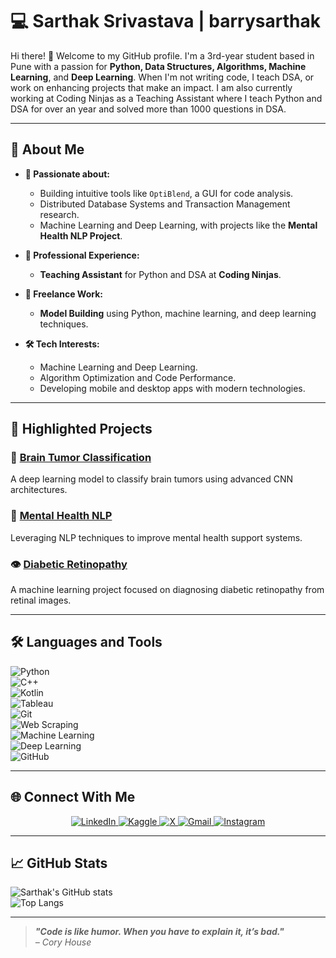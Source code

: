 # 💻 Sarthak Srivastava | **barrysarthak**  

Hi there! 👋 Welcome to my GitHub profile. I'm a 3rd-year student based in Pune with a passion for **Python, Data Structures, Algorithms, Machine Learning**, and **Deep Learning**. When I'm not writing code, I teach DSA, or work on enhancing projects that make an impact. I am also currently working at Coding Ninjas as a Teaching Assistant where I teach Python and DSA for over an year and solved more than 1000 questions in DSA.

---

## 🚀 **About Me**  

- **🌟 Passionate about:**  
  - Building intuitive tools like `OptiBlend`, a GUI for code analysis.  
  - Distributed Database Systems and Transaction Management research.  
  - Machine Learning and Deep Learning, with projects like the **Mental Health NLP Project**.  

- **💼 Professional Experience:**  
  - **Teaching Assistant** for Python and DSA at **Coding Ninjas**.  

- **💼 Freelance Work:**  
  - **Model Building** using Python, machine learning, and deep learning techniques.  

- **🛠️ Tech Interests:**  
  - Machine Learning and Deep Learning.  
  - Algorithm Optimization and Code Performance.  
  - Developing mobile and desktop apps with modern technologies.  

---

## 📂 **Highlighted Projects**  

### 🧠 [Brain Tumor Classification](https://github.com/barrysarthak/Brain-Tumor-Classification)  
A deep learning model to classify brain tumors using advanced CNN architectures.

### 🤖 [Mental Health NLP](https://github.com/barrysarthak/Mental-Health-nlp-project)  
Leveraging NLP techniques to improve mental health support systems.  

### 👁️ [Diabetic Retinopathy](https://github.com/barrysarthak/Diabetic-Retinopathy)  
A machine learning project focused on diagnosing diabetic retinopathy from retinal images.  

---

## 🛠️ **Languages and Tools**  

![Python](https://img.shields.io/badge/Python-3776AB?style=for-the-badge&logo=python&logoColor=white)  
![C++](https://img.shields.io/badge/C++-00599C?style=for-the-badge&logo=cplusplus&logoColor=white)  
![Kotlin](https://img.shields.io/badge/Kotlin-0095D5?style=for-the-badge&logo=kotlin&logoColor=white)  
![Tableau](https://img.shields.io/badge/Tableau-E97627?style=for-the-badge&logo=tableau&logoColor=white)  
![Git](https://img.shields.io/badge/Git-F05032?style=for-the-badge&logo=git&logoColor=white)  
![Web Scraping](https://img.shields.io/badge/Web%20Scraping-4285F4?style=for-the-badge&logo=web&logoColor=white)  
![Machine Learning](https://img.shields.io/badge/Machine%20Learning-FFC107?style=for-the-badge&logo=scikit-learn&logoColor=white)  
![Deep Learning](https://img.shields.io/badge/Deep%20Learning-FF6F00?style=for-the-badge&logo=tensorflow&logoColor=white)  
![GitHub](https://img.shields.io/badge/GitHub-181717?style=for-the-badge&logo=github&logoColor=white)  


---


## 🌐 **Connect With Me**  

<div align="center">
  <a href="https://www.linkedin.com/in/sarthak-srivastava-15265a248/" target="_blank">
    <img src="https://img.shields.io/badge/LinkedIn-0A66C2?style=for-the-badge&logo=linkedin&logoColor=white" alt="LinkedIn">
  </a>
  <a href="https://www.kaggle.com/barrysarthak" target="_blank">
    <img src="https://img.shields.io/badge/Kaggle-20BEFF?style=for-the-badge&logo=kaggle&logoColor=white" alt="Kaggle">
  </a>
  <a href="https://x.com/Barrysarthak" target="_blank">
    <img src="https://img.shields.io/badge/X-000000?style=for-the-badge&logo=x&logoColor=white" alt="X">
  </a>
  <a href="mailto:barrysarthak@gmail.com" target="_blank">
    <img src="https://img.shields.io/badge/Gmail-D14836?style=for-the-badge&logo=gmail&logoColor=white" alt="Gmail">
  </a>
  <a href="https://www.instagram.com/barrysarthak/" target="_blank">
    <img src="https://img.shields.io/badge/Instagram-E4405F?style=for-the-badge&logo=instagram&logoColor=white" alt="Instagram">
  </a>
</div>




---

## 📈 **GitHub Stats**  

![Sarthak's GitHub stats](https://github-readme-stats.vercel.app/api?username=barrysarthak&show_icons=true&theme=radical)  
![Top Langs](https://github-readme-stats.vercel.app/api/top-langs/?username=barrysarthak&layout=compact&theme=radical)  

---

> **_"Code is like humor. When you have to explain it, it’s bad."_**  
> _– Cory House_
